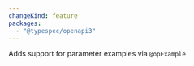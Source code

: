 ```yaml
---
changeKind: feature
packages:
  - "@typespec/openapi3"
---
```


Adds support for parameter examples via `@opExample`